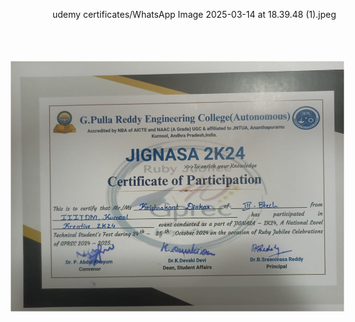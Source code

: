 udemy certificates/WhatsApp Image 2025-03-14 at 18.39.48 (1).jpeg
<img src="udemy certificates/WhatsApp Image 2025-03-14 at 18.39.48 (1).jpeg" alt="Alt Text" width="400" style="transform: rotate(-90deg);">

